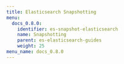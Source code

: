 ```yaml
---
title: Elasticsearch Snapshotting
menu:
  docs_0.8.0:
    identifier: es-snapshot-elasticsearch
    name: Snapshotting
    parent: es-elasticsearch-guides
    weight: 25
menu_name: docs_0.8.0
---
```

